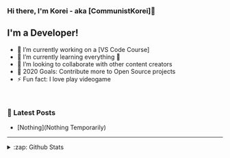 ### Hi there, I'm Korei - aka [CommunistKorei]👋

## I'm a Developer!

- 🔭 I’m currently working on a [VS Code Course]
- 🌱 I’m currently learning everything 🤣
- 👯 I’m looking to collaborate with other content creators
- 🥅 2020 Goals: Contribute more to Open Source projects
- ⚡ Fun fact: I love play videogame

<br />

### 📕 Latest Posts

<!-- BLOG-POST-LIST:START -->
- [Nothing](Nothing Temporarily)
<!-- BLOG-POST-LIST:END -->

---

</details>

<details>
  <summary>:zap: Github Stats</summary>

  <img align="left" alt="codeSTACKr's Github Stats" src="https://github-readme-stats.codestackr.vercel.app/api?username=NezukoKamando&show_icons=true&hide_border=true" />

